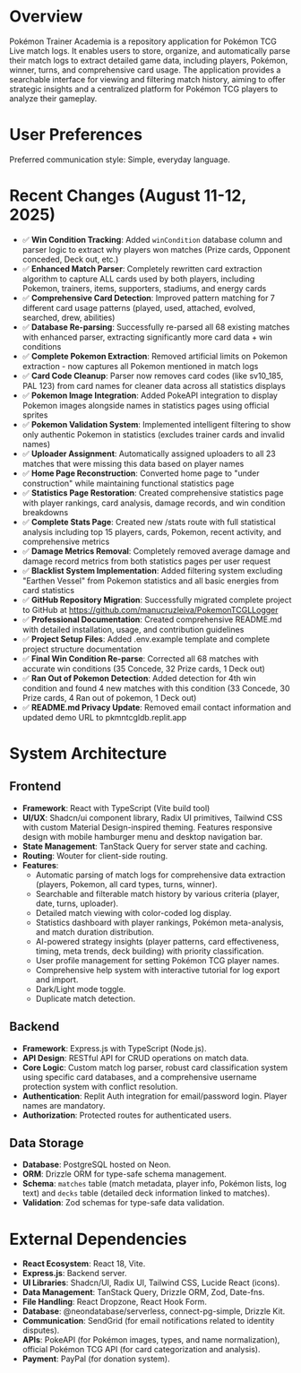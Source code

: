 # Overview

Pokémon Trainer Academia is a repository application for Pokémon TCG Live match logs. It enables users to store, organize, and automatically parse their match logs to extract detailed game data, including players, Pokémon, winner, turns, and comprehensive card usage. The application provides a searchable interface for viewing and filtering match history, aiming to offer strategic insights and a centralized platform for Pokémon TCG players to analyze their gameplay.

# User Preferences

Preferred communication style: Simple, everyday language.

# Recent Changes (August 11-12, 2025)
- ✅ **Win Condition Tracking**: Added `winCondition` database column and parser logic to extract why players won matches (Prize cards, Opponent conceded, Deck out, etc.)
- ✅ **Enhanced Match Parser**: Completely rewritten card extraction algorithm to capture ALL cards used by both players, including Pokemon, trainers, items, supporters, stadiums, and energy cards
- ✅ **Comprehensive Card Detection**: Improved pattern matching for 7 different card usage patterns (played, used, attached, evolved, searched, drew, abilities)  
- ✅ **Database Re-parsing**: Successfully re-parsed all 68 existing matches with enhanced parser, extracting significantly more card data + win conditions
- ✅ **Complete Pokemon Extraction**: Removed artificial limits on Pokemon extraction - now captures all Pokemon mentioned in match logs
- ✅ **Card Code Cleanup**: Parser now removes card codes (like sv10_185, PAL 123) from card names for cleaner data across all statistics displays
- ✅ **Pokemon Image Integration**: Added PokeAPI integration to display Pokemon images alongside names in statistics pages using official sprites
- ✅ **Pokemon Validation System**: Implemented intelligent filtering to show only authentic Pokemon in statistics (excludes trainer cards and invalid names)
- ✅ **Uploader Assignment**: Automatically assigned uploaders to all 23 matches that were missing this data based on player names
- ✅ **Home Page Reconstruction**: Converted home page to "under construction" while maintaining functional statistics page
- ✅ **Statistics Page Restoration**: Created comprehensive statistics page with player rankings, card analysis, damage records, and win condition breakdowns
- ✅ **Complete Stats Page**: Created new /stats route with full statistical analysis including top 15 players, cards, Pokemon, recent activity, and comprehensive metrics
- ✅ **Damage Metrics Removal**: Completely removed average damage and damage record metrics from both statistics pages per user request
- ✅ **Blacklist System Implementation**: Added filtering system excluding "Earthen Vessel" from Pokemon statistics and all basic energies from card statistics
- ✅ **GitHub Repository Migration**: Successfully migrated complete project to GitHub at https://github.com/manucruzleiva/PokemonTCGLLogger
- ✅ **Professional Documentation**: Created comprehensive README.md with detailed installation, usage, and contribution guidelines
- ✅ **Project Setup Files**: Added .env.example template and complete project structure documentation
- ✅ **Final Win Condition Re-parse**: Corrected all 68 matches with accurate win conditions (35 Concede, 32 Prize cards, 1 Deck out)
- ✅ **Ran Out of Pokemon Detection**: Added detection for 4th win condition and found 4 new matches with this condition (33 Concede, 30 Prize cards, 4 Ran out of pokemon, 1 Deck out)
- ✅ **README.md Privacy Update**: Removed email contact information and updated demo URL to pkmntcgldb.replit.app

# System Architecture

## Frontend
- **Framework**: React with TypeScript (Vite build tool)
- **UI/UX**: Shadcn/ui component library, Radix UI primitives, Tailwind CSS with custom Material Design-inspired theming. Features responsive design with mobile hamburger menu and desktop navigation bar.
- **State Management**: TanStack Query for server state and caching.
- **Routing**: Wouter for client-side routing.
- **Features**:
    - Automatic parsing of match logs for comprehensive data extraction (players, Pokemon, all card types, turns, winner).
    - Searchable and filterable match history by various criteria (player, date, turns, uploader).
    - Detailed match viewing with color-coded log display.
    - Statistics dashboard with player rankings, Pokémon meta-analysis, and match duration distribution.
    - AI-powered strategy insights (player patterns, card effectiveness, timing, meta trends, deck building) with priority classification.
    - User profile management for setting Pokémon TCG player names.
    - Comprehensive help system with interactive tutorial for log export and import.
    - Dark/Light mode toggle.
    - Duplicate match detection.

## Backend
- **Framework**: Express.js with TypeScript (Node.js).
- **API Design**: RESTful API for CRUD operations on match data.
- **Core Logic**: Custom match log parser, robust card classification system using specific card databases, and a comprehensive username protection system with conflict resolution.
- **Authentication**: Replit Auth integration for email/password login. Player names are mandatory.
- **Authorization**: Protected routes for authenticated users.

## Data Storage
- **Database**: PostgreSQL hosted on Neon.
- **ORM**: Drizzle ORM for type-safe schema management.
- **Schema**: `matches` table (match metadata, player info, Pokémon lists, log text) and `decks` table (detailed deck information linked to matches).
- **Validation**: Zod schemas for type-safe data validation.

# External Dependencies

- **React Ecosystem**: React 18, Vite.
- **Express.js**: Backend server.
- **UI Libraries**: Shadcn/UI, Radix UI, Tailwind CSS, Lucide React (icons).
- **Data Management**: TanStack Query, Drizzle ORM, Zod, Date-fns.
- **File Handling**: React Dropzone, React Hook Form.
- **Database**: @neondatabase/serverless, connect-pg-simple, Drizzle Kit.
- **Communication**: SendGrid (for email notifications related to identity disputes).
- **APIs**: PokeAPI (for Pokémon images, types, and name normalization), official Pokémon TCG API (for card categorization and analysis).
- **Payment**: PayPal (for donation system).